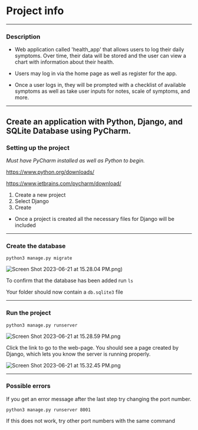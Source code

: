 # Project info

---
### Description
- Web application called 'health_app' that allows users to log
their daily symptoms. Over time, their data will be stored and
the user can view a chart with information about their health.

- Users may log in via the home page as well as register for the app.

- Once a user logs in, they will be prompted with a checklist of available symptoms
as well as take user inputs for notes, scale of
symptoms, and more. 

---

## Create an application with Python, Django, and SQLite Database using PyCharm.

### Setting up the project
*Must have PyCharm installed as well as Python to begin.*

https://www.python.org/downloads/

https://www.jetbrains.com/pycharm/download/

1. Create a new project
2. Select Django
3. Create

- Once a project is created all the necessary files 
for Django will be included

---

### Create the database

```python3 manage.py migrate```

![Screen Shot 2023-06-21 at 15.28.04 PM.png](health_app_python%2Fimg%2FScreen%20Shot%202023-06-21%20at%2015.28.04%20PM.png))

To confirm that the database has been added run ```ls```

Your folder should now contain a `db.sqlite3` file

---

### Run the project

`python3 manage.py runserver`

![Screen Shot 2023-06-21 at 15.28.59 PM.png](health_app_python%2Fimg%2FScreen%20Shot%202023-06-21%20at%2015.28.59%20PM.png)

Click the link to go to the web-page.
You should see a page created by Django, which lets you know
the server is running properly.

![Screen Shot 2023-06-21 at 15.32.45 PM.png](health_app_python%2Fimg%2FScreen%20Shot%202023-06-21%20at%2015.32.45%20PM.png)

---

### Possible errors

If you get an error message after the last step
try changing the port number.


`python3 manage.py runserver 8001`

If this does not work, try other port numbers with the same command